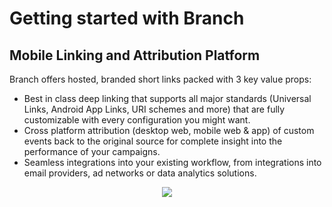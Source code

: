 # Getting started with Branch

## Mobile Linking and Attribution Platform

Branch offers hosted, branded short links packed with 3 key value props:

- Best in class deep linking that supports all major standards (Universal Links, Android App Links, URI schemes and more) that are fully customizable with every configuration you might want.
- Cross platform attribution (desktop web, mobile web & app) of custom events back to the original source for complete insight into the performance of your campaigns.
- Seamless integrations into your existing workflow, from integrations into email providers, ad networks or data analytics solutions.

<p align="center">
  <a href="https://youtu.be/MXgLQ8QDXk8"><img class="branch-image-override" src="https://i.imgur.com/NF2NEDn.gif"/></a>
</p>

<!-- 
## Getting started

- ### Basic integration

    ||| 
    |:-:|:-:|:-:
    | Integrate your app | Create and share deep links | Track analytics
    |![image](https://d3js.org/ex/box.png)|![image](https://d3js.org/ex/bubble.png)|![image](https://d3js.org/ex/bullet.png)

- ### Convert app users

    ||| 
    |:-:|:-:|:-:
    | Links to app | Website to app | Desktop to app
    |![image](https://d3js.org/ex/box.png)|![image](https://d3js.org/ex/bubble.png)|![image](https://d3js.org/ex/bullet.png)
    | Emails to app | Ads to app |
    |![image](https://d3js.org/ex/box.png)|![image](https://d3js.org/ex/bubble.png)|

- ### Share app content

    ||| 
    |:-:|:-:|:-:
    | Invites | Referrals | Content Navigation
    |![image](https://d3js.org/ex/box.png)|![image](https://d3js.org/ex/bubble.png)|![image](https://d3js.org/ex/bullet.png)

- ### Track app engagement

    ||| 
    |:-:|:-:|:-:
    | Link | Users | Content
    |![image](https://d3js.org/ex/box.png)|![image](https://d3js.org/ex/bubble.png)|![image](https://d3js.org/ex/bullet.png)
    | Campaigns | Attribution | Revenue
    |![image](https://d3js.org/ex/box.png)|![image](https://d3js.org/ex/bubble.png)|![image](https://d3js.org/ex/bullet.png)

- Opening URL clicks to app users
    + Install and open your app with a simple link click
        + Deep linking 
        + Content navigation on app open
        + Deep link emails 
- Convert web users to app users
    - continue where they left off, seamless experience
        - journeys
        - deep views
* Convert desktop users to app users
    - Give the user the best experience
        - text me the app
- Share content between users
    + In-app content sharing
        * invites
        + deferred deep linking
        + referrals
- Better social, email, and SMS campaigns
    + Increase your reach, acquisition, conversation, and retention
        * deep link feeds 
-->
